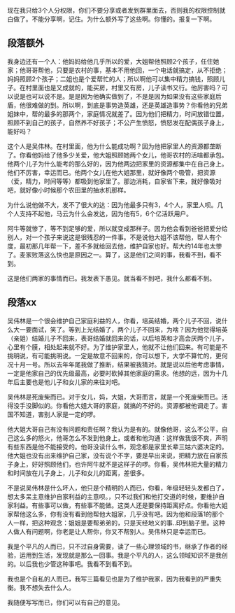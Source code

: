  现在我只给3个人分权限，你们不要分享或者发到群里面去，否则我的权限控制就白做了。不能分享啊，记住。为什么额外写了这些啊。你懂的。报复一下啊。

## 段落额外

我身边还有一个人：他妈妈给他几乎所以的爱，大姐帮他照顾2个孩子，任住她家；他哥哥帮他，只要是农村的事，基本不用他回，一个电话就搞定，从不拒绝；妈妈照顾2个孩子；二姐也是个爱帮忙的人；所以啊他可以集中精力搞钱，照顾儿子。在村里面也是又成就的，能买房，村里又有房，儿子读书又行。他厉害吗？可以说是也可以说不是。是是因为他确实做到了，不是是因为如果没有这些家庭后盾，他很难做的到。所以啊，到底是事势造英雄，还是英雄造事势？你看他的兄弟姐妹中，帮的最多的那两个，家庭情况就差了。因为他们把精力，时间放错位置，照顾不到自己的孩子，自然养不好孩子；不公产生愤怒，愤怒发在配偶孩子身上，能好吗？

这个人是吴伟林。在村里面，他为什么能成功啊？因为他把家里人的资源都垄断了。你看他妈给了他多少关爱，他大姐照顾她两个女儿，他哥农村的活啥都承包。他两个儿子为什么能考的那么好的，因为他两边把家里的资源都集中在自己身上。他们不厉害，幸运而已。他两个女儿在他大姐那里，就好像两个吸管，把资源（爱，精力，时间等等）都吸到他家里了。那边消耗，自家省下来，就好像吸对吧，就好像小时候那个农田里的抽水机那样。

为什么说他做不大，发不了很大的达：因为他最多只有3，4个人，家里人呗。几个人支持不起他，马云为什么会发达，因为他有5，6个亿活跃用户。

阿牛等就惨了，等不到足够的爱，所以就变成那样子。因为他会看到爸爸把爱分给别人，对一个孩子来说这是很残忍的一件事。不是说他大姐不该帮他，帮人有个度，最初那几年帮一下，差不多就给回去他，维护自家也好。帮大约14年也太惨了。麦家败落这么快也是原因之一。算了，这是他们之间的事，我看不到，看不到。

这是他们两家的事情而已。我发表下愚见。就当看不到吧，我什么都看不到。

## 段落xx

吴伟林是一个很会维护自己家庭利益的人，你看，培英结婚，两个儿子不回，说什么大一要面试，笑了。等到上光结婚了，两个儿子不回来，为啥？因为他觉得培英（亲姐）结婚儿子不回来，表哥结婚就回来的话，以后培英和才高会厌两个儿子，心里有个膜，相处起来就不好。为了维护家里人，他就不让他们回来。有可能是不挑明说，有可能挑明说。一定是故意不回来的，你可以想下，大学不算忙的，更何况十月一号。所以去年年尾我做了推断，结果被我猜对。就是说以后他考虑事情，一定是他家自己的优先级最高，必要时砍掉其他家庭的需求。他想的远，因为十几年后主要也是他儿子和女儿家的来往对吧。

吴伟林是死废柴而已。对于女儿，妈，大姐，大哥而言，就是一个死废柴而已。活得没手没脚似的。你看他大姐大哥的家庭，就搞的不好的。资源都被他调走了。害国不知道，害别人家是一定的啰。

他大姐大哥自己有没有问题和责任啊？我认为是有的。就像他哥，这么不公平，自己这么多的怒火，他哥怎么不发到他身上，或者和他沟通：这样做我很不爽，声明有些东西是他不能接受的。他哥没读什么书，观念都是家里长辈三姑六婆决定的。他大姐也没有出来维护自己家，没有说个不字，要是早出来说，把精力放在自家孩子身上，好好照顾他们，也许阿牛就不是这样子的啰。你看，吴伟林把大量的精力和时间放在儿子身上，儿子和女儿的距离，差很多。

不是说吴伟林是什么坏人，他只是个精明的人而已，你看，年级轻轻头发都白了，想太多呆主意维护自家利益的主意呗。，只不过我们和他打交道的时候，要维护自家利益。有些事可以做，有些事不能做。这类人还是要保持距离好点。你看他大姐家帮他这么多，你有没有看到他帮他大姐家，几乎没有吧。因为他和段落1的那个人一样，把这种观念：姐姐是要帮弟弟的，只是天经地义的事..印到脑子里。这种人做人有问题啊，你老是让人帮你，你又不帮别人。吴伟林只是幸运而已。

我是个平凡的人而已，只不过自身需要，读了一些心理领域的书，继承了作者的经验，运用到生活，发现就是那么一回事。我是个平凡的人，这么领域知识不是我创的。以后我也少管这种事吧。我看不到看不到。

我也是个自私的人而已，我写三篇看见也是为了维护我家，因为我看到的严重失衡。我不想失去什么人。

我随便写写而已，你们可以有自己的意见。
